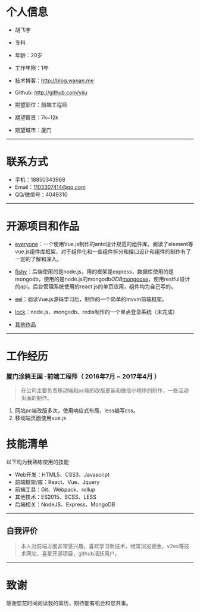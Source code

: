 # 个人信息

 - 胡飞宇
 - 专科
 - 年龄：20岁
 - 工作年限：1年
 - 技术博客：http://blog.wanan.me
 - Github: http://github.com/yiiu

 - 期望职位：前端工程师
 - 期望薪资：7k~12k
 - 期望城市：厦门

---

# 联系方式


- 手机：18850343968
- Email：1103307414@qq.com
- QQ/微信号：4049310

---


# 开源项目和作品

 - [everyone](https://github.com/yiiu/everyone)：一个使用Vue.js制作的antd设计规范的组件库。阅读了element等vue.js组件库框架，对于组件化和一些组件拆分和接口设计和组件的制作有了一定的了解和深入。

 - [fishy](https://github.com/fishying)：后端使用的是node.js，用的框架是express，数据库使用的是mongodb，使用的是node.js的mongodb*ODB*[mongoose](http://mongoosejs.com/)，使用restful设计的api。后台管理系统使用的react.js的单页应用，组件均为自己写的。
 
 - [eel](https://github.com/yiiu/eel)：阅读Vue.js源码学习后，制作的一个简单的mvvm前端框架。
 
 - [lock](https://github.com/yiiu/lock)：node.js、mongodb、redis制作的一个单点登录系统（未完成）

 - [其他作品](https://github.com/yiiu)

---


# 工作经历


### 厦门涂鸦王国 -前端工程师（ 2016年7月 ~ 2017年4月 ）

> 在公司主要负责移动端和pc端的改版更新和微信小程序的制作，一些活动页面的制作。
      
 1. 网站pc端改版多次，使用响应式布局，less编写css。
 2. 移动端页面使用vue.js


# 技能清单


以下均为我熟练使用的技能

- Web开发：HTML5、CSS3、Javascript
- 前端框架/库：React、Vue、Jquery
- 前端工具：Git、Webpack、rollup
- 其他技术：ES2015、SCSS、LESS
- 后端相关：NodeJS、Express、MongoDB


---

## 自我评价

> 本人对前端方面非常感兴趣，喜欢学习新技术，经常浏览掘金，v2ex等技术网站，喜爱开源项目，github活跃用户。

---

# 致谢
感谢您花时间阅读我的简历，期待能有机会和您共事。
